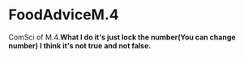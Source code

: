 # FoodAdviceM.4
ComSci of M.4.**What I do it's just lock the number(You can change number) I think it's not true and not false.**
